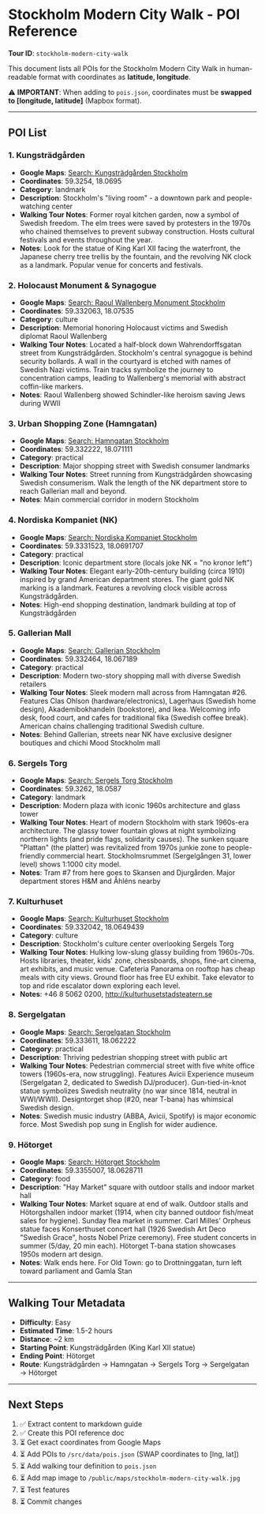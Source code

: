 # Stockholm Modern City Walk - POI Reference

**Tour ID**: `stockholm-modern-city-walk`

This document lists all POIs for the Stockholm Modern City Walk in human-readable format with coordinates as **latitude, longitude**.

⚠️ **IMPORTANT**: When adding to `pois.json`, coordinates must be **swapped to [longitude, latitude]** (Mapbox format).

---

## POI List

### 1. Kungsträdgården
- **Google Maps**: [Search: Kungsträdgården Stockholm](https://www.google.com/maps/search/Kungstr%C3%A4dg%C3%A5rden+Stockholm)
- **Coordinates**: 59.3254, 18.0695
- **Category**: landmark
- **Description**: Stockholm's "living room" - a downtown park and people-watching center
- **Walking Tour Notes**: Former royal kitchen garden, now a symbol of Swedish freedom. The elm trees were saved by protesters in the 1970s who chained themselves to prevent subway construction. Hosts cultural festivals and events throughout the year.
- **Notes**: Look for the statue of King Karl XII facing the waterfront, the Japanese cherry tree trellis by the fountain, and the revolving NK clock as a landmark. Popular venue for concerts and festivals.

### 2. Holocaust Monument & Synagogue
- **Google Maps**: [Search: Raoul Wallenberg Monument Stockholm](https://www.google.com/maps/search/Raoul+Wallenberg+Monument+Stockholm)
- **Coordinates**: 59.332063, 18.07535
- **Category**: culture
- **Description**: Memorial honoring Holocaust victims and Swedish diplomat Raoul Wallenberg
- **Walking Tour Notes**: Located a half-block down Wahrendorffsgatan street from Kungsträdgården. Stockholm's central synagogue is behind security bollards. A wall in the courtyard is etched with names of Swedish Nazi victims. Train tracks symbolize the journey to concentration camps, leading to Wallenberg's memorial with abstract coffin-like markers.
- **Notes**: Raoul Wallenberg showed Schindler-like heroism saving Jews during WWII

### 3. Urban Shopping Zone (Hamngatan)
- **Google Maps**: [Search: Hamngatan Stockholm](https://www.google.com/maps/search/Hamngatan+Stockholm)
- **Coordinates**: 59.332222, 18.071111
- **Category**: practical
- **Description**: Major shopping street with Swedish consumer landmarks
- **Walking Tour Notes**: Street running from Kungsträdgården showcasing Swedish consumerism. Walk the length of the NK department store to reach Gallerian mall and beyond.
- **Notes**: Main commercial corridor in modern Stockholm

### 4. Nordiska Kompaniet (NK)
- **Google Maps**: [Search: Nordiska Kompaniet Stockholm](https://www.google.com/maps/search/Nordiska+Kompaniet+Stockholm)
- **Coordinates**: 59.3331523, 18.0691707
- **Category**: practical
- **Description**: Iconic department store (locals joke NK = "no kronor left")
- **Walking Tour Notes**: Elegant early-20th-century building (circa 1910) inspired by grand American department stores. The giant gold NK marking is a landmark. Features a revolving clock visible across Kungsträdgården.
- **Notes**: High-end shopping destination, landmark building at top of Kungsträdgården

### 5. Gallerian Mall
- **Google Maps**: [Search: Gallerian Stockholm](https://www.google.com/maps/search/Gallerian+Stockholm)
- **Coordinates**: 59.332464, 18.067189
- **Category**: practical
- **Description**: Modern two-story shopping mall with diverse Swedish retailers
- **Walking Tour Notes**: Sleek modern mall across from Hamngatan #26. Features Clas Ohlson (hardware/electronics), Lagerhaus (Swedish home design), Akademibokhandeln (bookstore), and Ikea. Welcoming info desk, food court, and cafes for traditional fika (Swedish coffee break). American chains challenging traditional Swedish culture.
- **Notes**: Behind Gallerian, streets near NK have exclusive designer boutiques and chichi Mood Stockholm mall

### 6. Sergels Torg
- **Google Maps**: [Search: Sergels Torg Stockholm](https://www.google.com/maps/search/Sergels+Torg+Stockholm)
- **Coordinates**: 59.3262, 18.0587
- **Category**: landmark
- **Description**: Modern plaza with iconic 1960s architecture and glass tower
- **Walking Tour Notes**: Heart of modern Stockholm with stark 1960s-era architecture. The glassy tower fountain glows at night symbolizing northern lights (and pride flags, solidarity causes). The sunken square "Plattan" (the platter) was revitalized from 1970s junkie zone to people-friendly commercial heart. Stockholmsrummet (Sergelgången 31, lower level) shows 1:1000 city model.
- **Notes**: Tram #7 from here goes to Skansen and Djurgården. Major department stores H&M and Åhléns nearby

### 7. Kulturhuset
- **Google Maps**: [Search: Kulturhuset Stockholm](https://www.google.com/maps/search/Kulturhuset+Stockholm)
- **Coordinates**: 59.332042, 18.0649439
- **Category**: culture
- **Description**: Stockholm's culture center overlooking Sergels Torg
- **Walking Tour Notes**: Hulking low-slung glassy building from 1960s-70s. Hosts libraries, theater, kids' zone, chessboards, shops, fine-art cinema, art exhibits, and music venue. Cafeteria Panorama on rooftop has cheap meals with city views. Ground floor has free EU exhibit. Take elevator to top and ride escalator down exploring each level.
- **Notes**: +46 8 5062 0200, http://kulturhusetstadsteatern.se

### 8. Sergelgatan
- **Google Maps**: [Search: Sergelgatan Stockholm](https://www.google.com/maps/search/Sergelgatan+Stockholm)
- **Coordinates**: 59.333611, 18.062222
- **Category**: practical
- **Description**: Thriving pedestrian shopping street with public art
- **Walking Tour Notes**: Pedestrian commercial street with five white office towers (1960s-era, now struggling). Features Avicii Experience museum (Sergelgatan 2, dedicated to Swedish DJ/producer). Gun-tied-in-knot statue symbolizes Swedish neutrality (no war since 1814, neutral in WWI/WWII). Designtorget shop (#20, near T-bana) has whimsical Swedish design.
- **Notes**: Swedish music industry (ABBA, Avicii, Spotify) is major economic force. Most Swedish pop sung in English for wider audience.

### 9. Hötorget
- **Google Maps**: [Search: Hötorget Stockholm](https://www.google.com/maps/search/H%C3%B6torget+Stockholm)
- **Coordinates**: 59.3355007, 18.0628711
- **Category**: food
- **Description**: "Hay Market" square with outdoor stalls and indoor market hall
- **Walking Tour Notes**: Market square at end of walk. Outdoor stalls and Hötorgshallen indoor market (1914, when city banned outdoor fish/meat sales for hygiene). Sunday flea market in summer. Carl Milles' Orpheus statue faces Konserthuset concert hall (1926 Swedish Art Deco "Swedish Grace", hosts Nobel Prize ceremony). Free student concerts in summer (5/day, 20 min each). Hötorget T-bana station showcases 1950s modern art design.
- **Notes**: Walk ends here. For Old Town: go to Drottninggatan, turn left toward parliament and Gamla Stan

---

## Walking Tour Metadata

- **Difficulty**: Easy
- **Estimated Time**: 1.5-2 hours
- **Distance**: ~2 km
- **Starting Point**: Kungsträdgården (King Karl XII statue)
- **Ending Point**: Hötorget
- **Route**: Kungsträdgården → Hamngatan → Sergels Torg → Sergelgatan → Hötorget

---

## Next Steps

1. ✅ Extract content to markdown guide
2. ✅ Create this POI reference doc
3. ⏳ Get exact coordinates from Google Maps
4. ⏳ Add POIs to `/src/data/pois.json` (SWAP coordinates to [lng, lat])
5. ⏳ Add walking tour definition to `pois.json`
6. ⏳ Add map image to `/public/maps/stockholm-modern-city-walk.jpg`
7. ⏳ Test features
8. ⏳ Commit changes
